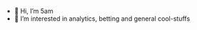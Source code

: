 - 👋  Hi, I’m 5am
- :thought_balloon:  I’m interested in analytics, betting and general cool-stuffs

<!---
5amCurfew/5amCurfew is a ✨ special ✨ repository because its `README.md` (this file) appears on your GitHub profile.
You can click the Preview link to take a look at your changes.
--->
